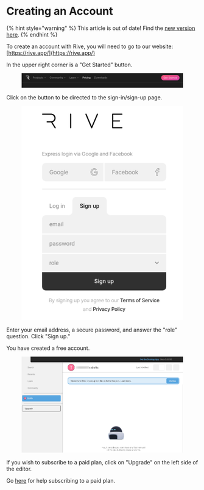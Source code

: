 # Creating an Account

{% hint style="warning" %}
This article is out of date! Find the [new version here](https://rive.app/community/doc/creating-an-account/docAZAcKpXts).
{% endhint %}

To create an account with Rive, you will need to go to our website: [https://rive.app/](https://rive.app/)

In the upper right corner is a "Get Started" button.&#x20;

<figure><img src="../../.gitbook/assets/getstarted.png" alt=""><figcaption></figcaption></figure>

Click on the button to be directed to the sign-in/sign-up page.&#x20;

<figure><img src="../../.gitbook/assets/signup.png" alt=""><figcaption></figcaption></figure>

Enter your email address, a secure password, and answer the "role" question. Click "Sign up."

You have created a free account.&#x20;

<figure><img src="../../.gitbook/assets/freeeditor.png" alt=""><figcaption></figcaption></figure>

If you wish to subscribe to a paid plan, click on "Upgrade" on the left side of the editor.&#x20;

Go [here](how-to-subscribe-to-a-paid-plan.md) for help subscribing to a paid plan.
